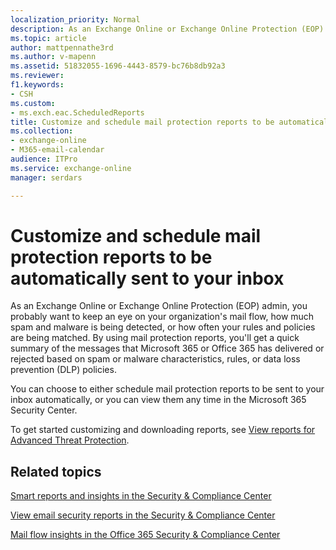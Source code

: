 ```yaml
---
localization_priority: Normal
description: As an Exchange Online or Exchange Online Protection (EOP) admin, you probably want to keep an eye on your organization's mail flow, how much spam and malware is being detected, or how often your rules and policies are being matched. Read this article to get an overview of reports that are available
ms.topic: article
author: mattpennathe3rd
ms.author: v-mapenn
ms.assetid: 51832055-1696-4443-8579-bc76b8db92a3
ms.reviewer: 
f1.keywords:
- CSH
ms.custom:
- ms.exch.eac.ScheduledReports
title: Customize and schedule mail protection reports to be automatically sent to your inbox
ms.collection: 
- exchange-online
- M365-email-calendar
audience: ITPro
ms.service: exchange-online
manager: serdars

---
```


# Customize and schedule mail protection reports to be automatically sent to your inbox

As an Exchange Online or Exchange Online Protection (EOP) admin, you probably want to keep an eye on your organization's mail flow, how much spam and malware is being detected, or how often your rules and policies are being matched. By using mail protection reports, you'll get a quick summary of the messages that Microsoft 365 or Office 365 has delivered or rejected based on spam or malware characteristics, rules, or data loss prevention (DLP) policies.

You can choose to either schedule mail protection reports to be sent to your inbox automatically, or you can view them any time in the Microsoft 365 Security Center.

To get started customizing and downloading reports, see [View reports for Advanced Threat Protection](https://docs.microsoft.com/microsoft-365/security/office-365-security/view-reports-for-atp).

## Related topics

[Smart reports and insights in the Security & Compliance Center](https://docs.microsoft.com/microsoft-365/security/office-365-security/reports-and-insights-in-security-and-compliance)

[View email security reports in the Security & Compliance Center](https://docs.microsoft.com/microsoft-365/security/office-365-security/view-email-security-reports)

[Mail flow insights in the Office 365 Security & Compliance Center](https://docs.microsoft.com/microsoft-365/security/office-365-security/mail-flow-insights-v2)
